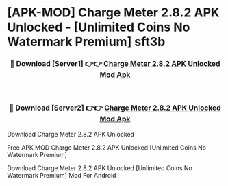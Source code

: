 # [APK-MOD] Charge Meter 2.8.2 APK Unlocked - [Unlimited Coins No Watermark Premium] sft3b



<div align="center">
<h3>🔴 Download [Server1] 👉👉 <a href="https://momento.my/?title=Charge_Meter_2.8.2_APK_Unlocked">Charge Meter 2.8.2 APK Unlocked Mod Apk</a></h3><br>

<h3>🔴 Download [Server2] 👉👉 <a href="https://momento.my/?title=Charge_Meter_2.8.2_APK_Unlocked">Charge Meter 2.8.2 APK Unlocked Mod Apk</a></h3>
</div>



Download Charge Meter 2.8.2 APK Unlocked 

Free APK MOD Charge Meter 2.8.2 APK Unlocked [Unlimited Coins No Watermark Premium]

Download Charge Meter 2.8.2 APK Unlocked [Unlimited Coins No Watermark Premium] Mod For Android
